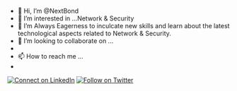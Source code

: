 <!---
NextBond/NextBond is a ✨ special ✨ repository because its `README.md` (this file) appears on your GitHub profile.
You can click the Preview link to take a look at your changes.
--->



- 👋 Hi, I’m @NextBond
- 👀 I’m interested in ...Network & Security
- 🌱 I’m Always Eagerness to inculcate new skills and learn about the latest technological aspects related to Network & Security.
- 💞️ I’m looking to collaborate on ...
-
- 📫 How to reach me ...  
- 
[![Connect on LinkedIn](https://img.shields.io/badge/connect-%230077B5.svg?&style=for-the-badge&logo=linkedin)](https://www.linkedin.com/in/bajarangkarande/) [![Follow on Twitter](https://img.shields.io/badge/Follow-%231DA1F2?style=for-the-badge&logo=twitter&logoColor=white)](https://twitter.com/bajarangkarande)


